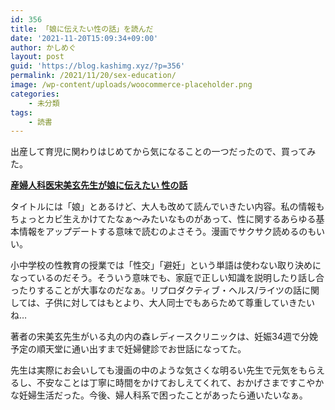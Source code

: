 ```yaml
---
id: 356
title: 「娘に伝えたい性の話」を読んだ
date: '2021-11-20T15:09:34+09:00'
author: かしめぐ
layout: post
guid: 'https://blog.kashimg.xyz/?p=356'
permalink: /2021/11/20/sex-education/
image: /wp-content/uploads/woocommerce-placeholder.png
categories:
    - 未分類
tags:
    - 読書
---
```


出産して育児に関わりはじめてから気になることの一つだったので、買ってみた。

**[産婦人科医宋美玄先生が娘に伝えたい 性の話](https://www.amazon.co.jp/dp/4093887527/)**

タイトルには「娘」とあるけど、大人も改めて読んでいきたい内容。私の情報もちょっとカビ生えかけてたなぁ〜みたいなものがあって、性に関するあらゆる基本情報をアップデートする意味で読むのよさそう。漫画でサクサク読めるのもいい。

小中学校の性教育の授業では「性交」「避妊」という単語は使わない取り決めになっているのだそう。そういう意味でも、家庭で正しい知識を説明したり話し合ったりすることが大事なのだなぁ。リプロダクティブ・ヘルス/ライツの話に関しては、子供に対してはもとより、大人同士でもあらためて尊重していきたいね…

著者の宋美玄先生がいる丸の内の森レディースクリニックは、妊娠34週で分娩予定の順天堂に通い出すまで妊婦健診でお世話になってた。

先生は実際にお会いしても漫画の中のような気さくな明るい先生で元気をもらえるし、不安なことは丁寧に時間をかけておしえてくれて、おかげさまですこやかな妊婦生活だった。今後、婦人科系で困ったことがあったら通いたいなぁ。